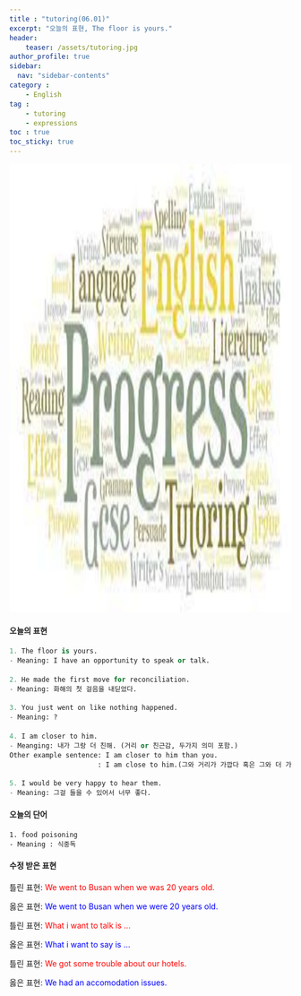 ```yaml
---
title : "tutoring(06.01)"
excerpt: "오늘의 표현, The floor is yours."
header:
    teaser: /assets/tutoring.jpg
author_profile: true
sidebar:
  nav: "sidebar-contents"
category :
    - English
tag : 
    - tutoring
    - expressions
toc : true 
toc_sticky: true
---
```


<img src='/assets/tutoring.jpg' width = 1000 height = 800>

#### 오늘의 표현

```py
1. The floor is yours.  
- Meaning: I have an opportunity to speak or talk.

2. He made the first move for reconciliation.
- Meaning: 화해의 첫 걸음을 내딛었다. 

3. You just went on like nothing happened. 
- Meaning: ?

4. I am closer to him.
- Meanging: 내가 그랑 더 친해. (거리 or 친근감, 두가지 의미 포함.)
Other example sentence: I am closer to him than you.
                      : I am close to him.(그와 거리가 가깝다 혹은 그와 더 가까운 사이이다.)

5. I would be very happy to hear them.
- Meaning: 그걸 들을 수 있어서 너무 좋다.
```

#### 오늘의 단어

```
1. food poisoning 
- Meaning : 식중독 
```

#### 수정 받은 표현

틀린 표현: <span style="color:red">We went to Busan when we was 20 years old.</span>

옳은 표현: <span style="color:blue">We went to Busan when we were 20 years old.</span>

틀린 표현: <span style="color:red">What i want to talk is ...</span>

옳은 표현: <span style="color:blue">What i want to say is ...</span>

틀린 표현: <span style="color:red">We got some trouble about our hotels.</span>

옳은 표현: <span style="color:blue">We had an accomodation issues.</span>

